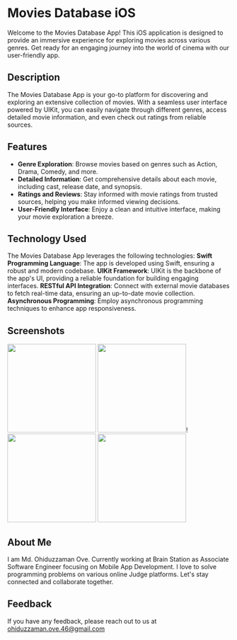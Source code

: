 
# Movies Database iOS

Welcome to the Movies Database App! This iOS application is designed to provide an immersive experience for exploring movies across various genres. Get ready for an engaging journey into the world of cinema with our user-friendly app.


## Description

The Movies Database App is your go-to platform for discovering and exploring an extensive collection of movies. With a seamless user interface powered by UIKit, you can easily navigate through different genres, access detailed movie information, and even check out ratings from reliable sources.


## Features

- **Genre Exploration**: Browse movies based on genres such as Action, Drama, Comedy, and more.
- **Detailed Information**: Get comprehensive details about each movie, including cast, release date, and synopsis.
- **Ratings and Reviews**: Stay informed with movie ratings from trusted sources, helping you make informed viewing decisions.
- **User-Friendly Interface**: Enjoy a clean and intuitive interface, making your movie exploration a breeze.


## Technology Used

The Movies Database App leverages the following technologies:
**Swift Programming Language**: The app is developed using Swift, ensuring a robust and modern codebase.
**UIKit Framework**: UIKit is the backbone of the app's UI, providing a reliable foundation for building engaging interfaces.
**RESTful API Integration**: Connect with external movie databases to fetch real-time data, ensuring an up-to-date movie collection.
**Asynchronous Programming**: Employ asynchronous programming techniques to enhance app responsiveness.


## Screenshots

<span>
  <img width="200" src="  ![Simulator Screenshot - iPhone 15 Pro - 2024-01-19 at 17 29 44](https://github.com/theove46/Movies-Database-iOS/assets/57717227/6f752cad-42f0-4056-b167-7fb61812cf64)
">
  <img width="200" src="  ![Simulator Screenshot - iPhone 15 Pro - 2024-01-19 at 18 19 28](https://github.com/theove46/Movies-Database-iOS/assets/57717227/88aee8f4-20c0-4246-9faf-fd956778c6a8)
">!
  <img width="200" src="https://user-images.githubusercontent.com/57717227/232985127-7a940280-c0c5-4a1f-9809-1a62737c5004.png">
  <img width="200" src="https://user-images.githubusercontent.com/57717227/232985257-7d9674c1-6d17-42d9-ab25-d5724c2011b7.png">

</span>


## About Me
I am Md. Ohiduzzaman Ove. Currently working at Brain Station as Associate Software Engineer focusing on Mobile App Development. I love to solve programming problems on various online Judge platforms. Let's stay connected and collaborate together.


## Feedback

If you have any feedback, please reach out to us at ohiduzzaman.ove.46@gmail.com
